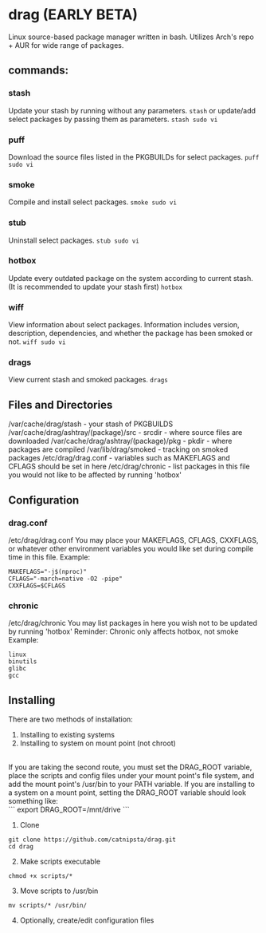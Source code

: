 # drag (EARLY BETA)
Linux source-based package manager written in bash.
Utilizes Arch's repo + AUR for wide range of packages.
## commands:
### stash
Update your stash by running without any parameters.
```stash```
or update/add select packages by passing them as parameters.
```stash sudo vi```
### puff
Download the source files listed in the PKGBUILDs for select packages.
```puff sudo vi```
### smoke
Compile and install select packages.
```smoke sudo vi```
### stub
Uninstall select packages.
```stub sudo vi```
### hotbox
Update every outdated package on the system according to current stash.
(It is recommended to update your stash first)
```hotbox```
### wiff
View information about select packages.
Information includes version, description, dependencies, and whether the package has been smoked or not.
```wiff sudo vi```
### drags
View current stash and smoked packages.
```drags```
## Files and Directories
/var/cache/drag/stash                 - your stash of PKGBUILDS
/var/cache/drag/ashtray/(package)/src - srcdir - where source files are downloaded
/var/cache/drag/ashtray/(package)/pkg - pkdir  - where packages are compiled
/var/lib/drag/smoked                  - tracking on smoked packages
/etc/drag/drag.conf                   - variables such as MAKEFLAGS and CFLAGS should be set in here
/etc/drag/chronic                     - list packages in this file you would not like to be affected by running 'hotbox'
## Configuration
### drag.conf
/etc/drag/drag.conf
You may place your MAKEFLAGS, CFLAGS, CXXFLAGS, or whatever other environment variables you would like set during compile time in this file.
Example:
```
MAKEFLAGS="-j$(nproc)"
CFLAGS="-march=native -O2 -pipe"
CXXFLAGS=$CFLAGS
```
### chronic
/etc/drag/chronic
You may list packages in here you wish not to be updated by running 'hotbox'
Reminder: Chronic only affects hotbox, not smoke
Example:
```
linux
binutils
glibc
gcc
```
## Installing
There are two methods of installation:
  1. Installing to existing systems
  2. Installing to system on mount point (not chroot)
</br>
If you are taking the second route, you must set the DRAG_ROOT variable, place the scripts and config files under your mount point's file system, and add the mount point's /usr/bin to your PATH variable.
If you are installing to a system on a mount point, setting the DRAG_ROOT variable should look something like:</br>
```
export DRAG_ROOT=/mnt/drive
```

1. Clone</br>
```
git clone https://github.com/catnipsta/drag.git
cd drag
```
2. Make scripts executable</br>
```
chmod +x scripts/*
```
3. Move scripts to /usr/bin</br>
```
mv scripts/* /usr/bin/
```
4. Optionally, create/edit configuration files
